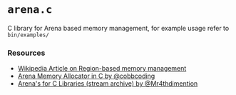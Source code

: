 # `arena.c`

C library for Arena based memory management, for example usage refer to `bin/examples/`

### Resources

* [Wikipedia Article on Region-based memory management](https://en.wikipedia.org/wiki/Region-based_memory_management)
* [Arena Memory Allocator in C by @cobbcoding](https://youtu.be/ZisNZcQn6fo?si=Z2EjJCgmcQV8lZWu)
* [Arena's for C Libraries (stream archive) by @Mr4thdimention](https://youtu.be/XCgwS5MH9eI?si=sREaTatW8HNl_pLQ)
